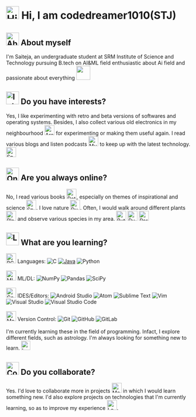 # <img src="https://github.com/gittest2121/gittest2121/blob/main/assets/1.png" alt="Hi" width="35"/> Hi, I am codedreamer1010(STJ)

## <img src=https://fluent-emoji.pages.dev/img/9hffn4.png alt="About" width="35"/> About myself
I'm Saiteja, an undergraduate student at SRM Institute of Science and Technology pursuing B.tech on AI&ML field
enthusiastic about Ai field and passionate about everything <img src=https://fluent-emoji.pages.dev/img/tziull.png width="38">
## <img src="https://fluent-emoji.pages.dev/img/ssorlh.png" alt="Interest" width="35"/> Do you have interests?
Yes, I like experimenting with retro and beta versions of softwares and operating systems. Besides, I also collect various old electronics in my 
neighbourhood <img src="https://fluent-emoji.pages.dev/img/lcw46k.png" alt="Area" width=27/> for experimenting or making them useful again. I read various blogs and 
listen podcasts <img src="https://fluent-emoji.pages.dev/img/rrpqiz.png" alt="Music" width="27"/> to keep up with the latest technology. <img src="https://fluent-emoji.pages.dev/img/3emc5p.png" alt="Space" width=27/>

## <img src="https://fluent-emoji.pages.dev/img/xifl5i.png" alt="Online" width="35"/> Are you always online?
No, I read various books <img src="https://fluent-emoji.pages.dev/img/lat7s7.png" alt="Detective" width="27"/>, especially on themes of inspirational and science <img src="https://fluent-emoji.pages.dev/img/9obtqp.png" alt="Space" width=27/>.
I love nature <img src="https://fluent-emoji.pages.dev/img/ifqjny.png" alt="Duckling" width="27"/>. Often, I would walk around different plants <img src="https://fluent-emoji.pages.dev/img/rb2xfe.png" alt="Plant" width="27"/> and 
observe various species in my area. <img src="https://fluent-emoji.pages.dev/img/mtax8e.png" alt="Butterfly" width="27"/> <img src="https://fluent-emoji.pages.dev/img/huxvch.png" alt="Duckling" width="27"/>
<img src="https://fluent-emoji.pages.dev/img/wmdbf9.png" alt="Parrot" width="27"/>

## <img src="https://fluent-emoji.pages.dev/img/pgi6j2.png" alt="Learn" width="35"/> What are you learning?
<img src="https://fluent-emoji.pages.dev/img/owvqsq.png" alt="PC" width="27"/> Languages:
![C](https://img.shields.io/badge/c-%2300599C.svg?style=for-the-badge&logo=c&logoColor=white)
[![Java](https://img.shields.io/badge/java-%23ED8B00.svg?style=for-the-badge&logo=java&logoColor=white)](https://github.com/gittest2121?tab=repositories&q=&type=&language=java&sort=)
![Python](https://img.shields.io/badge/python-3670A0?style=for-the-badge&logo=python&logoColor=ffdd54)<br><br>
<img src="https://fluent-emoji.pages.dev/img/ddyjls.png" alt="ML" width="27"/> ML/DL:
![NumPy](https://img.shields.io/badge/numpy-%23013243.svg?style=for-the-badge&logo=numpy&logoColor=white)
![Pandas](https://img.shields.io/badge/pandas-%23150458.svg?style=for-the-badge&logo=pandas&logoColor=white)
![SciPy](https://img.shields.io/badge/SciPy-%230C55A5.svg?style=for-the-badge&logo=scipy&logoColor=%white)<br><br>
<img src="https://fluent-emoji.pages.dev/img/hyi9pf.png" alt="Computer" width="27"/> IDES/Editors:
![Android Studio](https://img.shields.io/badge/Android%20Studio-3DDC84.svg?style=for-the-badge&logo=android-studio&logoColor=white)
![Atom](https://img.shields.io/badge/Atom-%2366595C.svg?style=for-the-badge&logo=atom&logoColor=white)
![Sublime Text](https://img.shields.io/badge/sublime_text-%23575757.svg?style=for-the-badge&logo=sublime-text&logoColor=important)
![Vim](https://img.shields.io/badge/VIM-%2311AB00.svg?style=for-the-badge&logo=vim&logoColor=white)
![Visual Studio](https://img.shields.io/badge/Visual%20Studio-5C2D91.svg?style=for-the-badge&logo=visual-studio&logoColor=white)
![Visual Studio Code](https://img.shields.io/badge/Visual%20Studio%20Code-0078d7.svg?style=for-the-badge&logo=visual-studio-code&logoColor=white)
<br><br>
<img src="https://fluent-emoji.pages.dev/img/3hiu4k.png" alt="Magic" width="27"/> Version Control:
![Git](https://img.shields.io/badge/git-%23F05033.svg?style=for-the-badge&logo=git&logoColor=white)
![GitHub](https://img.shields.io/badge/github-%23121011.svg?style=for-the-badge&logo=github&logoColor=white)
![GitLab](https://img.shields.io/badge/gitlab-%23181717.svg?style=for-the-badge&logo=gitlab&logoColor=white)
<br><br>
I'm currently learning these in the field of programming. Infact, I explore different fields, such as astrology. I'm always 
looking for something new to learn. <img src="https://fluent-emoji.pages.dev/img/wa1ard.png" alt="Look for Learn" width="25"/>

## <img src="https://fluent-emoji.pages.dev/img/bllq4r.png" alt="Collaborate" width="35"/> Do you collaborate?
Yes. I'd love to collaborate more in projects <img src="https://fluent-emoji.pages.dev/img/trsgt4.png" alt="Me" width="27"/> in which I would learn something new. I'd also 
explore projects on technologies that I'm currently learning, so as to improve my experience <img src="https://fluent-emoji.pages.dev/img/ofuxj4.png" alt="Learn" width="27"/>.
